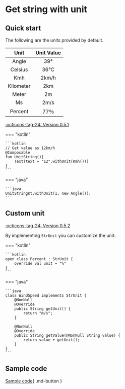 # Get string with unit

## Quick start

The following are the units provided by default.

|   Unit    | Unit Value |
| :-------: | :--------: |
|   Angle   |    39°     |
|  Celsius  |    36℃     |
|    Kmh    |   2km/h    |
| Kilometer |    2km     |
|   Meter   |     2m     |
|    Ms     |    2m/s    |
|  Percent  |    77％    |

[:octicons-tag-24: Version 0.5.1](https://ave.entropy2020.cn/version/VastTools/#051)

=== "kotlin"

    ```kotlin
    // Get value as 12km/h
    @Composable
    fun UnitString(){
        Text(text = "12".withUnit(Kmh()))
    }
    ```

=== "java"

    ```java
    UnitStringKt.withUnit(1, new Angle());
    ```

## Custom unit

[:octicons-tag-24: Version 0.5.2](https://ave.entropy2020.cn/version/VastTools/#052)

By implementing `StrUnit` you can customize the unit:

=== "kotlin"

    ```kotlin
    open class Percent : StrUnit {
        override val unit = "%"
    }
    ```

=== "java"


    ```java
    class WindSpeed implements StrUnit {
        @NonNull
        @Override
        public String getUnit() {
            return "m/s";
        }

        @NonNull
        @Override
        public String getValue(@NonNull String value) {
            return value + getUnit();
        }
    }
    ```

## Sample code

[Sample code](https://github.com/SakurajimaMaii/Android-Vast-Extension/blob/develop/app-compose/src/main/kotlin/com/ave/vastgui/appcompose/example/text/UnitString.kt){ .md-button }
